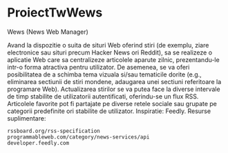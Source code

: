 # ProiectTwWews
Wews (News Web Manager)

Avand la dispozitie o suita de situri Web oferind stiri (de exemplu, ziare electronice sau situri precum Hacker News ori Reddit), sa se realizeze o aplicatie Web care sa centralizeze articolele aparute zilnic, prezentandu-le intr-o forma atractiva pentru utilizator. De asemenea, se va oferi posibilitatea de a schimba tema vizuala si/sau tematicile dorite (e.g., eliminarea sectiunii de stiri mondene, adaugarea unei sectiuni referitoare la programare Web). Actualizarea stirilor se va putea face la diverse intervale de timp stabilite de utilizatorii autentificati, oferindu-se un flux RSS. Articolele favorite pot fi partajate pe diverse retele sociale sau grupate pe categorii predefinite ori stabilite de utilizator. Inspiratie: Feedly. Resurse suplimentare:

    rssboard.org/rss-specification
    programmableweb.com/category/news-services/api
    developer.feedly.com
